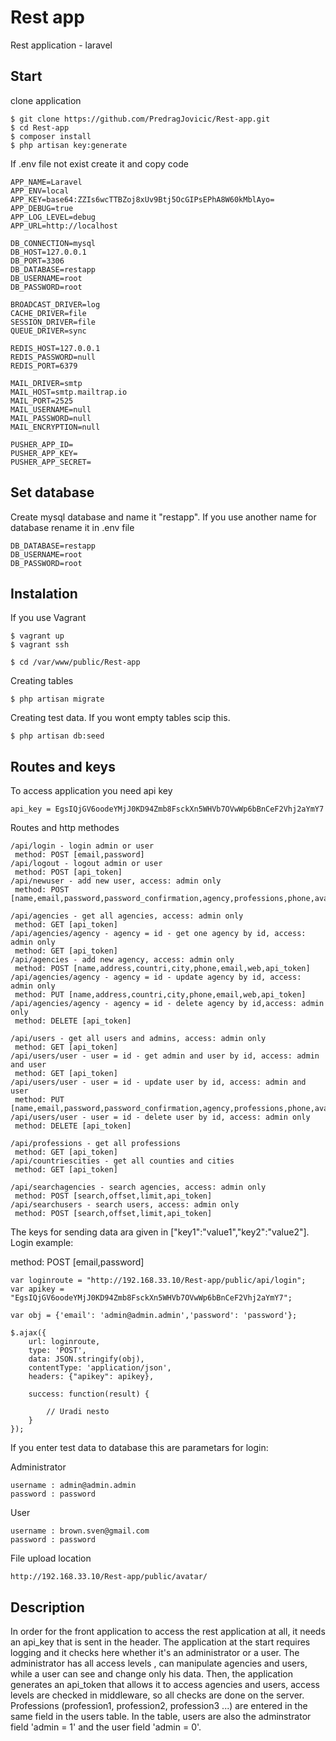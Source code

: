 # Rest app

Rest application - laravel 

## Start

clone application

```
$ git clone https://github.com/PredragJovicic/Rest-app.git
$ cd Rest-app
$ composer install
$ php artisan key:generate
```

If .env file not exist create it and copy code

```
APP_NAME=Laravel
APP_ENV=local
APP_KEY=base64:ZZIs6wcTTBZoj8xUv9Btj5OcGIPsEPhA8W60kMblAyo=
APP_DEBUG=true
APP_LOG_LEVEL=debug
APP_URL=http://localhost

DB_CONNECTION=mysql
DB_HOST=127.0.0.1
DB_PORT=3306
DB_DATABASE=restapp
DB_USERNAME=root
DB_PASSWORD=root

BROADCAST_DRIVER=log
CACHE_DRIVER=file
SESSION_DRIVER=file
QUEUE_DRIVER=sync

REDIS_HOST=127.0.0.1
REDIS_PASSWORD=null
REDIS_PORT=6379

MAIL_DRIVER=smtp
MAIL_HOST=smtp.mailtrap.io
MAIL_PORT=2525
MAIL_USERNAME=null
MAIL_PASSWORD=null
MAIL_ENCRYPTION=null

PUSHER_APP_ID=
PUSHER_APP_KEY=
PUSHER_APP_SECRET=
```

## Set database

Create mysql database and name it "restapp".
If you use another name for database rename it in .env file

```
DB_DATABASE=restapp
DB_USERNAME=root
DB_PASSWORD=root
```

## Instalation

If you use Vagrant

```
$ vagrant up
$ vagrant ssh

$ cd /var/www/public/Rest-app
```

Creating tables

```
$ php artisan migrate
```

Creating test data.
If you wont empty tables scip this.

```
$ php artisan db:seed
```

## Routes and keys

To access application you need api key

```
api_key = EgsIQjGV6oodeYMjJ0KD94Zmb8FsckXn5WHVb7OVwWp6bBnCeF2Vhj2aYmY7
```

Routes and http methodes

```
/api/login - login admin or user
 method: POST [email,password] 
/api/logout - logout admin or user 
 method: POST [api_token] 
/api/newuser - add new user, access: admin only 
 method: POST [name,email,password,password_confirmation,agency,professions,phone,avatar,api_token] 
  
/api/agencies - get all agencies, access: admin only
 method: GET [api_token] 
/api/agencies/agency - agency = id - get one agency by id, access: admin only
 method: GET [api_token] 
/api/agencies - add new agency, access: admin only
 method: POST [name,address,countri,city,phone,email,web,api_token] 
/api/agencies/agency - agency = id - update agency by id, access: admin only
 method: PUT [name,address,countri,city,phone,email,web,api_token] 
/api/agencies/agency - agency = id - delete agency by id,access: admin only
 method: DELETE [api_token] 
  
/api/users - get all users and admins, access: admin only
 method: GET [api_token] 
/api/users/user - user = id - get admin and user by id, access: admin and user
 method: GET [api_token] 
/api/users/user - user = id - update user by id, access: admin and user
 method: PUT [name,email,password,password_confirmation,agency,professions,phone,avatar,api_token] 
/api/users/user - user = id - delete user by id, access: admin only
 method: DELETE [api_token] 
  
/api/professions - get all professions
 method: GET [api_token] 
/api/countriescities - get all counties and cities
 method: GET [api_token] 
 
/api/searchagencies - search agencies, access: admin only  
 method: POST [search,offset,limit,api_token] 
/api/searchusers - search users, access: admin only
 method: POST [search,offset,limit,api_token] 
```  

The keys for sending data ara given in ["key1":"value1","key2":"value2"]. Login example:  

method: POST [email,password] 

```
var loginroute = "http://192.168.33.10/Rest-app/public/api/login";
var apikey = "EgsIQjGV6oodeYMjJ0KD94Zmb8FsckXn5WHVb7OVwWp6bBnCeF2Vhj2aYmY7";

var obj = {'email': 'admin@admin.admin','password': 'password'};

$.ajax({
    url: loginroute,
    type: 'POST',
	data: JSON.stringify(obj),
	contentType: 'application/json',
	headers: {"apikey": apikey},
	
    success: function(result) {
			
		// Uradi nesto
    }
});
```

If you enter test data to database this are parametars for login:

Administrator  

```
username : admin@admin.admin
password : password
```

User

```
username : brown.sven@gmail.com
password : password
```

File upload location

```
http://192.168.33.10/Rest-app/public/avatar/
```
 
## Description

In order for the front application to access the rest application at all, it needs an api_key that is sent in the header.
The application at the start requires logging and it checks here whether it's an administrator or a user. The administrator has all access levels
, can manipulate agencies and users, while a user can see and change only his data.
Then, the application generates an api_token that allows it to access agencies and users, access levels are checked
in middleware, so all checks are done on the server.
Professions (profession1, profession2, profession3 ...) are entered in the same field in the users table.
In the table, users are also the adminstrator field 'admin = 1' and the user field 'admin = 0'.
